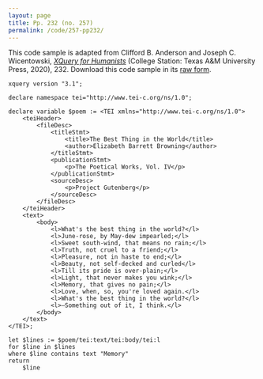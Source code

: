 ```yaml
---
layout: page
title: Pp. 232 (no. 257)
permalink: /code/257-pp232/
---
```


This code sample is adapted from Clifford B. Anderson and Joseph C. Wicentowski, 
[_XQuery for Humanists_](/) (College Station: Texas A&M University Press, 2020), 232. 
Download this code sample in its [raw form](/code/257-pp232/257-pp232.xq).

```xquery
xquery version "3.1";

declare namespace tei="http://www.tei-c.org/ns/1.0";

declare variable $poem := <TEI xmlns="http://www.tei-c.org/ns/1.0">
    <teiHeader>
        <fileDesc>
            <titleStmt>
                <title>The Best Thing in the World</title>
                <author>Elizabeth Barrett Browning</author>
            </titleStmt>
            <publicationStmt>
                <p>The Poetical Works, Vol. IV</p>
            </publicationStmt>
            <sourceDesc>
                <p>Project Gutenberg</p>
            </sourceDesc>
        </fileDesc>
    </teiHeader>
    <text>
        <body>
            <l>What's the best thing in the world?</l>
            <l>June-rose, by May-dew impearled;</l>
            <l>Sweet south-wind, that means no rain;</l>
            <l>Truth, not cruel to a friend;</l>
            <l>Pleasure, not in haste to end;</l>
            <l>Beauty, not self-decked and curled</l>
            <l>Till its pride is over-plain;</l>
            <l>Light, that never makes you wink;</l>
            <l>Memory, that gives no pain;</l>
            <l>Love, when, so, you're loved again.</l>
            <l>What's the best thing in the world?</l>
            <l>—Something out of it, I think.</l>
        </body>
    </text>
</TEI>;

let $lines := $poem/tei:text/tei:body/tei:l
for $line in $lines
where $line contains text "Memory"
return
    $line
```  
